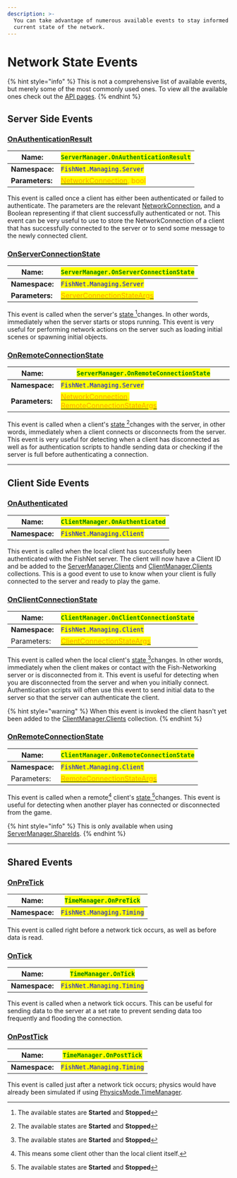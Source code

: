 ```yaml
---
description: >-
  You can take advantage of numerous available events to stay informed about the
  current state of the network.
---
```


# Network State Events

{% hint style="info" %}
This is not a comprehensive list of available events, but merely some of the most commonly used ones. To view all the available ones check out the [API pages](https://fish-networking.com/FishNet/api/api/index.html).
{% endhint %}

## Server Side Events

### [**OnAuthenticationResult**](https://fish-networking.com/FishNet/api/api/FishNet.Managing.Server.ServerManager.html#FishNet_Managing_Server_ServerManager_OnAuthenticationResult)

| **Name:**       | <mark style="color:green;">`ServerManager.OnAuthenticationResult`</mark>                                                                                                              |
| --------------- | ------------------------------------------------------------------------------------------------------------------------------------------------------------------------------------- |
| **Namespace:**  | <mark style="color:blue;">`FishNet.Managing.Server`</mark>                                                                                                                            |
| **Parameters:** | [<mark style="color:orange;">NetworkConnection</mark>](https://fish-networking.com/FishNet/api/api/FishNet.Connection.NetworkConnection.html)<mark style="color:orange;">, bool</mark> |

This event is called once a client has either been authenticated or failed to authenticate. The parameters are the relevant [NetworkConnection](server-and-client-identification/networkconnections.md), and a Boolean representing if that client successfully authenticated or not. This event can be very useful to use to store the NetworkConnection of a client that has successfully connected to the server or to send some message to the newly connected client.

### [**OnServerConnectionState**](https://fish-networking.com/FishNet/api/api/FishNet.Managing.Server.ServerManager.html#FishNet_Managing_Server_ServerManager_OnServerConnectionState)

| **Name:**       | <mark style="color:green;">`ServerManager.OnServerConnectionState`</mark>                                                                                      |
| --------------- | -------------------------------------------------------------------------------------------------------------------------------------------------------------- |
| **Namespace:**  | <mark style="color:blue;">`FishNet.Managing.Server`</mark>                                                                                                     |
| **Parameters:** | [<mark style="color:orange;">ServerConnectionStateArgs</mark>](https://fish-networking.com/FishNet/api/api/FishNet.Transporting.ServerConnectionStateArgs.html) |

This event is called when the server's [state ](#user-content-fn-1)[^1]changes. In other words, immediately when the server starts or stops running. This event is very useful for performing network actions on the server such as loading initial scenes or spawning initial objects.

### [**OnRemoteConnectionState**](https://fish-networking.com/FishNet/api/api/FishNet.Managing.Server.ServerManager.html#FishNet_Managing_Server_ServerManager_OnRemoteConnectionState)

| **Name:**       | <mark style="color:green;">`ServerManager.OnRemoteConnectionState`</mark>                                                                                                                                                                                                                                                                       |
| --------------- | ----------------------------------------------------------------------------------------------------------------------------------------------------------------------------------------------------------------------------------------------------------------------------------------------------------------------------------------------- |
| **Namespace:**  | <mark style="color:blue;">`FishNet.Managing.Server`</mark>                                                                                                                                                                                                                                                                                      |
| **Parameters:** | [<mark style="color:orange;">NetworkConnection</mark>](https://fish-networking.com/FishNet/api/api/FishNet.Connection.NetworkConnection.html)<mark style="color:orange;">,</mark> [<mark style="color:orange;">RemoteConnectionStateArgs</mark>](https://fish-networking.com/FishNet/api/api/FishNet.Transporting.RemoteConnectionStateArgs.html) |

This event is called when a client's [state ](#user-content-fn-1)[^1]changes with the server, in other words, immediately when a client connects or disconnects from the server. This event is very useful for detecting when a client has disconnected as well as for authentication scripts to handle sending data or checking if the server is full before authenticating a connection.

***

## Client Side Events

### [**OnAuthenticated**](https://fish-networking.com/FishNet/api/api/FishNet.Managing.Client.ClientManager.html#FishNet_Managing_Client_ClientManager_OnAuthenticated)

| **Name:**      | <mark style="color:green;">`ClientManager.OnAuthenticated`</mark> |
| -------------- | ----------------------------------------------------------------- |
| **Namespace:** | <mark style="color:blue;">`FishNet.Managing.Client`</mark>        |

This event is called when the local client has successfully been authenticated with the FishNet server. The client will now have a Client ID and be added to the [ServerManager.Clients](https://fish-networking.com/FishNet/api/api/FishNet.Managing.Server.ServerManager.html#FishNet_Managing_Server_ServerManager_Clients) and [ClientManager.Clients](https://fish-networking.com/FishNet/api/api/FishNet.Managing.Client.ClientManager.html#FishNet_Managing_Client_ClientManager_Clients) collections. This is a good event to use to know when your client is fully connected to the server and ready to play the game.

### [**OnClientConnectionState**](https://fish-networking.com/FishNet/api/api/FishNet.Managing.Client.ClientManager.html#FishNet_Managing_Client_ClientManager_OnClientConnectionState)

| **Name:**      | <mark style="color:green;">`ClientManager.OnClientConnectionState`</mark>                                                                                      |
| -------------- | -------------------------------------------------------------------------------------------------------------------------------------------------------------- |
| **Namespace:** | <mark style="color:blue;">`FishNet.Managing.Client`</mark>                                                                                                     |
| Parameters:    | [<mark style="color:orange;">ClientConnectionStateArgs</mark>](https://fish-networking.com/FishNet/api/api/FishNet.Transporting.ClientConnectionStateArgs.html) |

This event is called when the local client's [state ](#user-content-fn-1)[^1]changes. In other words, immediately when the client makes or contact with the Fish-Networking server or is disconnected from it. This event is useful for detecting when you are disconnected from the server and when you initially connect. Authentication scripts will often use this event to send initial data to the server so that the server can authenticate the client.

{% hint style="warning" %}
When this event is invoked the client hasn't yet been added to the [ClientManager.Clients](https://fish-networking.com/FishNet/api/api/FishNet.Managing.Client.ClientManager.html#FishNet_Managing_Client_ClientManager_Clients) collection.
{% endhint %}

### [**OnRemoteConnectionState**](https://fish-networking.com/FishNet/api/api/FishNet.Managing.Client.ClientManager.html#FishNet_Managing_Client_ClientManager_OnRemoteConnectionState)

| **Name:**      | <mark style="color:green;">`ClientManager.OnRemoteConnectionState`</mark>                                                                                      |
| -------------- | -------------------------------------------------------------------------------------------------------------------------------------------------------------- |
| **Namespace:** | <mark style="color:blue;">`FishNet.Managing.Client`</mark>                                                                                                     |
| Parameters:    | [<mark style="color:orange;">RemoteConnectionStateArgs</mark>](https://fish-networking.com/FishNet/api/api/FishNet.Transporting.RemoteConnectionStateArgs.html) |

This event is called when a remote[^2] client's [state ](#user-content-fn-1)[^1]changes. This event is useful for detecting when another player has connected or disconnected from the game.

{% hint style="info" %}
This is only available when using [ServerManager.ShareIds](https://fish-networking.com/FishNet/api/api/FishNet.Managing.Server.ServerManager.html#FishNet_Managing_Server_ServerManager_ShareIds).
{% endhint %}

***

## Shared Events

### [**OnPreTick**](https://fish-networking.com/FishNet/api/api/FishNet.Managing.Timing.TimeManager.html#FishNet_Managing_Timing_TimeManager_OnPreTick)

| **Name:**      | <mark style="color:green;">`TimeManager.OnPreTick`</mark>  |
| -------------- | ---------------------------------------------------------- |
| **Namespace:** | <mark style="color:blue;">`FishNet.Managing.Timing`</mark> |

This event is called right before a network tick occurs, as well as before data is read.

### [**OnTick**](https://fish-networking.com/FishNet/api/api/FishNet.Managing.Timing.TimeManager.html#FishNet_Managing_Timing_TimeManager_OnTick)

| **Name:**      | <mark style="color:green;">`TimeManager.OnTick`</mark>     |
| -------------- | ---------------------------------------------------------- |
| **Namespace:** | <mark style="color:blue;">`FishNet.Managing.Timing`</mark> |

This event is called when a network tick occurs. This can be useful for sending data to the server at a set rate to prevent sending data too frequently and flooding the connection.

### [**OnPostTick**](https://fish-networking.com/FishNet/api/api/FishNet.Managing.Timing.TimeManager.html#FishNet_Managing_Timing_TimeManager_OnPostTick)

| **Name:**      | <mark style="color:green;">`TimeManager.OnPostTick`</mark> |
| -------------- | ---------------------------------------------------------- |
| **Namespace:** | <mark style="color:blue;">`FishNet.Managing.Timing`</mark> |

This event is called just after a network tick occurs; physics would have already been simulated if using [PhysicsMode.TimeManager](../../fishnet-building-blocks/components/managers/time-manager.md).

[^1]: The available states are **Started** and **Stopped**

[^2]: This means some client other than the local client itself.
